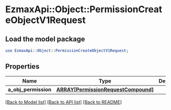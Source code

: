 # EzmaxApi::Object::PermissionCreateObjectV1Request

## Load the model package
```perl
use EzmaxApi::Object::PermissionCreateObjectV1Request;
```

## Properties
Name | Type | Description | Notes
------------ | ------------- | ------------- | -------------
**a_obj_permission** | [**ARRAY[PermissionRequestCompound]**](PermissionRequestCompound.md) |  | 

[[Back to Model list]](../README.md#documentation-for-models) [[Back to API list]](../README.md#documentation-for-api-endpoints) [[Back to README]](../README.md)


